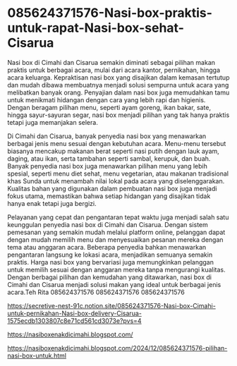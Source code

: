 # 085624371576-Nasi-box-praktis-untuk-rapat-Nasi-box-sehat-Cisarua
Nasi box di Cimahi dan Cisarua semakin diminati sebagai pilihan makan praktis untuk berbagai acara, mulai dari acara kantor, pernikahan, hingga acara keluarga. Kepraktisan nasi box yang disajikan dalam kemasan tertutup dan mudah dibawa membuatnya menjadi solusi sempurna untuk acara yang melibatkan banyak orang. Penyajian dalam nasi box juga memudahkan tamu untuk menikmati hidangan dengan cara yang lebih rapi dan higienis. Dengan beragam pilihan menu, seperti ayam goreng, ikan bakar, sate, hingga sayur-sayuran segar, nasi box menjadi pilihan yang tak hanya praktis tetapi juga memanjakan selera.

Di Cimahi dan Cisarua, banyak penyedia nasi box yang menawarkan berbagai jenis menu sesuai dengan kebutuhan acara. Menu-menu tersebut biasanya mencakup makanan berat seperti nasi putih dengan lauk ayam, daging, atau ikan, serta tambahan seperti sambal, kerupuk, dan buah. Banyak penyedia nasi box juga menawarkan pilihan menu yang lebih spesial, seperti menu diet sehat, menu vegetarian, atau makanan tradisional khas Sunda untuk menambah nilai lokal pada acara yang diselenggarakan. Kualitas bahan yang digunakan dalam pembuatan nasi box juga menjadi fokus utama, memastikan bahwa setiap hidangan yang disajikan tidak hanya enak tetapi juga bergizi.

Pelayanan yang cepat dan pengantaran tepat waktu juga menjadi salah satu keunggulan penyedia nasi box di Cimahi dan Cisarua. Dengan sistem pemesanan yang semakin mudah melalui platform online, pelanggan dapat dengan mudah memilih menu dan menyesuaikan pesanan mereka dengan tema atau anggaran acara. Beberapa penyedia bahkan menawarkan pengantaran langsung ke lokasi acara, menjadikan semuanya semakin praktis. Harga nasi box yang bervariasi juga memungkinkan pelanggan untuk memilih sesuai dengan anggaran mereka tanpa mengurangi kualitas. Dengan berbagai pilihan dan kemudahan yang ditawarkan, nasi box di Cimahi dan Cisarua menjadi solusi makan yang ideal untuk berbagai jenis acara.Teh Rita
085624371576
085624371576
085624371576

 https://secretive-nest-91c.notion.site/085624371576-Nasi-box-Cimahi-untuk-pernikahan-Nasi-box-delivery-Cisarua-1575ecdb1303807c8e71cd561cd3073e?pvs=4

https://nasiboxenakdicimahi.blogspot.com/

https://nasiboxenakdicimahi.blogspot.com/2024/12/085624371576-pilihan-nasi-box-untuk.html
